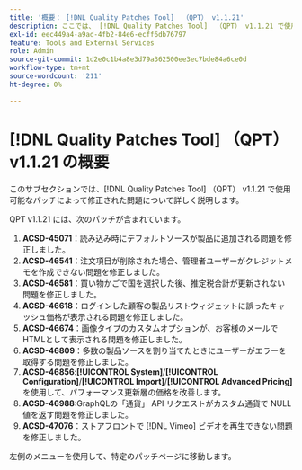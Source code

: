 ```yaml
---
title: '概要： [!DNL Quality Patches Tool]  （QPT） v1.1.21'
description: ここでは、 [!DNL Quality Patches Tool]  （QPT） v1.1.21 で使用可能なパッチによって修正された問題について詳しく説明します。
exl-id: eec449a4-a9ad-4fb2-84e6-ecff6db76797
feature: Tools and External Services
role: Admin
source-git-commit: 1d2e0c1b4a8e3d79a362500ee3ec7bde84a6ce0d
workflow-type: tm+mt
source-wordcount: '211'
ht-degree: 0%

---
```


# [!DNL Quality Patches Tool] （QPT） v1.1.21 の概要

このサブセクションでは、[!DNL Quality Patches Tool] （QPT） v1.1.21 で使用可能なパッチによって修正された問題について詳しく説明します。

QPT v1.1.21 には、次のパッチが含まれています。

1. **ACSD-45071**：読み込み時にデフォルトソースが製品に追加される問題を修正しました。
1. **ACSD-46541**：注文項目が削除された場合、管理者ユーザーがクレジットメモを作成できない問題を修正しました。
1. **ACSD-46581**：買い物かごで国を選択した後、推定税合計が更新されない問題を修正しました。
1. **ACSD-46618**：ログインした顧客の製品リストウィジェットに誤ったキャッシュ価格が表示される問題を修正しました。
1. **ACSD-46674**：画像タイプのカスタムオプションが、お客様のメールでHTMLとして表示される問題を修正しました。
1. **ACSD-46809**：多数の製品ソースを割り当てたときにユーザーがエラーを取得する問題を修正しました。
1. **ACSD-46856**:**[!UICONTROL System]**/**[!UICONTROL Configuration]**/**[!UICONTROL Import]**/**[!UICONTROL Advanced Pricing]** を使用して、パフォーマンス更新層の価格を改善します。
1. **ACSD-46988**:GraphQLの「通貨」 API リクエストがカスタム通貨で NULL 値を返す問題を修正しました。
1. **ACSD-47076**：ストアフロントで [!DNL Vimeo] ビデオを再生できない問題を修正しました。

左側のメニューを使用して、特定のパッチページに移動します。
